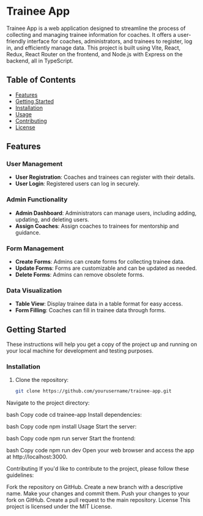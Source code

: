 # Trainee App

Trainee App is a web application designed to streamline the process of collecting and managing trainee information for coaches. It offers a user-friendly interface for coaches, administrators, and trainees to register, log in, and efficiently manage data. This project is built using Vite, React, Redux, React Router on the frontend, and Node.js with Express on the backend, all in TypeScript.

## Table of Contents
- [Features](#features)
- [Getting Started](#getting-started)
- [Installation](#installation)
- [Usage](#usage)
- [Contributing](#contributing)
- [License](#license)

## Features

### User Management
- **User Registration**: Coaches and trainees can register with their details.
- **User Login**: Registered users can log in securely.

### Admin Functionality
- **Admin Dashboard**: Administrators can manage users, including adding, updating, and deleting users.
- **Assign Coaches**: Assign coaches to trainees for mentorship and guidance.

### Form Management
- **Create Forms**: Admins can create forms for collecting trainee data.
- **Update Forms**: Forms are customizable and can be updated as needed.
- **Delete Forms**: Admins can remove obsolete forms.

### Data Visualization
- **Table View**: Display trainee data in a table format for easy access.
- **Form Filling**: Coaches can fill in trainee data through forms.

## Getting Started

These instructions will help you get a copy of the project up and running on your local machine for development and testing purposes.

### Installation

1. Clone the repository:

   ```bash
   git clone https://github.com/yourusername/trainee-app.git
Navigate to the project directory:

bash
Copy code
cd trainee-app
Install dependencies:

bash
Copy code
npm install
Usage
Start the server:

bash
Copy code
npm run server
Start the frontend:

bash
Copy code
npm run dev
Open your web browser and access the app at http://localhost:3000.

Contributing
If you'd like to contribute to the project, please follow these guidelines:

Fork the repository on GitHub.
Create a new branch with a descriptive name.
Make your changes and commit them.
Push your changes to your fork on GitHub.
Create a pull request to the main repository.
License
This project is licensed under the MIT License.